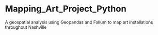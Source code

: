 # Mapping_Art_Project_Python
A geospatial analysis using Geopandas and Folium to map art installations throughout Nashville 
